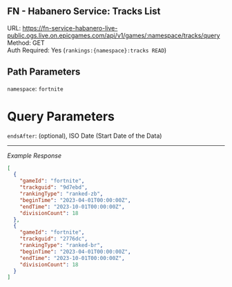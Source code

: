 ## FN - Habanero Service: Tracks List

URL: https://fn-service-habanero-live-public.ogs.live.on.epicgames.com/api/v1/games/:namespace/tracks/query \
Method: GET \
Auth Required: Yes (`rankings:{namespace}:tracks READ`)

## Path Parameters

`namespace`: `fortnite`

# Query Parameters

`endsAfter`: (optional), ISO Date (Start Date of the Data)

---

_Example Response_

```json
[
  {
    "gameId": "fortnite",
    "trackguid": "9d7ebd",
    "rankingType": "ranked-zb",
    "beginTime": "2023-04-01T00:00:00Z",
    "endTime": "2023-10-01T00:00:00Z",
    "divisionCount": 18
  },
  {
    "gameId": "fortnite",
    "trackguid": "2776dc",
    "rankingType": "ranked-br",
    "beginTime": "2023-04-01T00:00:00Z",
    "endTime": "2023-10-01T00:00:00Z",
    "divisionCount": 18
  }
]
```
